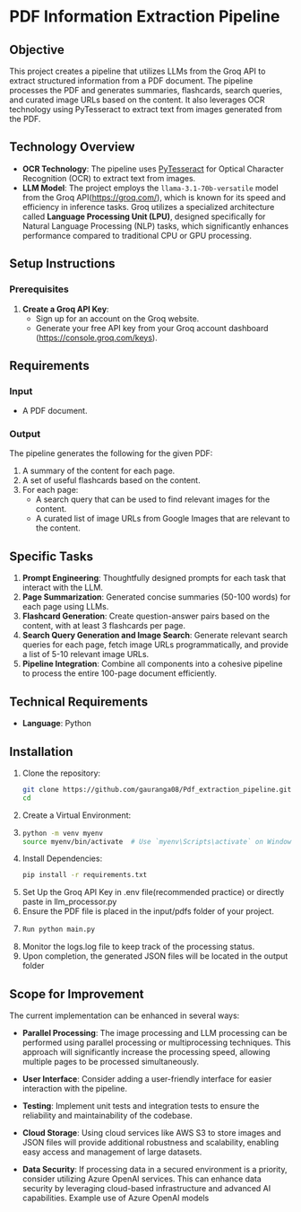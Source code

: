 # PDF Information Extraction Pipeline

## Objective

This project creates a pipeline that utilizes LLMs from the Groq API to extract structured information from a PDF document. The pipeline processes the PDF and generates summaries, flashcards, search queries, and curated image URLs based on the content. It also leverages OCR technology using PyTesseract to extract text from images generated from the PDF.

## Technology Overview

- **OCR Technology**: The pipeline uses [PyTesseract](https://pypi.org/project/pytesseract/) for Optical Character Recognition (OCR) to extract text from images.
- **LLM Model**: The project employs the `llama-3.1-70b-versatile` model from the Groq API(https://groq.com/), which is known for its speed and efficiency in inference tasks. Groq utilizes a specialized architecture called **Language Processing Unit (LPU)**, designed specifically for Natural Language Processing (NLP) tasks, which significantly enhances performance compared to traditional CPU or GPU processing.

## Setup Instructions

### Prerequisites

1. **Create a Groq API Key**: 
   - Sign up for an account on the Groq website.
   - Generate your free API key from your Groq account dashboard (https://console.groq.com/keys).

## Requirements

### Input

- A PDF document.

### Output

The pipeline generates the following for the given PDF:

1. A summary of the content for each page.
2. A set of useful flashcards based on the content.
3. For each page:
   - A search query that can be used to find relevant images for the content.
   - A curated list of image URLs from Google Images that are relevant to the content.

## Specific Tasks

1. **Prompt Engineering**: Thoughtfully designed prompts for each task that interact with the LLM.
2. **Page Summarization**: Generated concise summaries (50-100 words) for each page using LLMs.
3. **Flashcard Generation**: Create question-answer pairs based on the content, with at least 3 flashcards per page.
4. **Search Query Generation and Image Search**: Generate relevant search queries for each page, fetch image URLs programmatically, and provide a list of 5-10 relevant image URLs.
5. **Pipeline Integration**: Combine all components into a cohesive pipeline to process the entire 100-page document efficiently.

## Technical Requirements

- **Language**: Python
  
## Installation

1. Clone the repository:
   ```bash
   git clone https://github.com/gauranga08/Pdf_extraction_pipeline.git
   cd 

2. Create a Virtual Environment:
3. ```bash
   python -m venv myenv
   source myenv/bin/activate  # Use `myenv\Scripts\activate` on Windows
4. Install Dependencies:
   ```bash
   pip install -r requirements.txt
6. Set Up the Groq API Key in .env file(recommended practice) or directly paste in llm_processor.py
7. Ensure the PDF file is placed in the input/pdfs folder of your project.
8. ```bash
   Run python main.py
9. Monitor the logs.log file to keep track of the processing status.
10. Upon completion, the generated JSON files will be located in the output folder



## Scope for Improvement

The current implementation can be enhanced in several ways:

- **Parallel Processing**: The image processing and LLM processing can be performed using parallel processing or multiprocessing techniques. This approach will significantly increase the processing speed, allowing multiple pages to be processed simultaneously.


- **User Interface**: Consider adding a user-friendly interface for easier interaction with the pipeline.

- **Testing**: Implement unit tests and integration tests to ensure the reliability and maintainability of the codebase.

- **Cloud Storage**: Using cloud services like AWS S3 to store images and JSON files will provide additional robustness and scalability, enabling easy access and management of large datasets.

- **Data Security**: If processing data in a secured environment is a priority, consider utilizing Azure OpenAI services. This can enhance data security by leveraging cloud-based infrastructure and advanced AI capabilities. Example use of Azure OpenAI models






